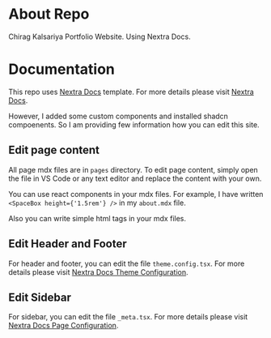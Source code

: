 # About Repo

Chirag Kalsariya Portfolio Website. Using Nextra Docs.

# Documentation

This repo uses [Nextra Docs](https://nextra.vercel.app/) template. For more details please visit [Nextra Docs](https://nextra.vercel.app/docs).

However, I added some custom components and installed shadcn compoenents. So I am providing
few information how you can edit this site.

## Edit page content

All page mdx files are in `pages` directory. To edit page content, simply open the file in VS Code or any text editor and replace the content with your own.

You can use react components in your mdx files. For example, I have written `<SpaceBox height={'1.5rem'} />` in my `about.mdx` file.

Also you can write simple html tags in your mdx files.

## Edit Header and Footer

For header and footer, you can edit the file `theme.config.tsx`. For more details please visit [Nextra Docs Theme Configuration](https://nextra.site/docs/docs-theme/theme-configuration).

## Edit Sidebar

For sidebar, you can edit the file `_meta.tsx`. For more details please visit [Nextra Docs Page Configuration](https://nextra.site/docs/docs-theme/page-configuration).

